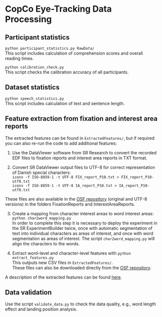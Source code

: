 # CopCo Eye-Tracking Data Processing

## Participant statistics
`python participant_statistics.py RawData/`  
This script includes calculation of comprehension scores and overall reading times. 

`python calibration_check.py`  
This script checks the calibration accuracy of all participants. 

## Dataset statistics
`python speech_statistics.py`  
This script includes calculation of text and sentence length.

## Feature extraction from fixation and interest area reports

The extracted features can be found in `ExtractedFeatures/`, but if required you can also re-run the code to add additional features: 

1. Use the DataViewer software from SR Research to convert the recorded EDF files to fixation reports and interest area reports in TXT format. 

2. Convert SR DataViewer output files to UTF-8 for correct representation of Danish special characters:  
`iconv -f ISO-8859-1 -t UTF-8 FIX_report_P10.txt > FIX_report_P10-utf8.txt`  
`iconv -f ISO-8859-1 -t UTF-8 IA_report_P10.txt > IA_report_P10-utf8.txt`

These files are also available in the [OSF repository](https://osf.io/ud8s5/) (original and UTF-8 versions) in the folders FixationReports and InterestAreaReports.

3. Create a mapping from character interest areas to word interest areas:  
`python char2word_mapping.py`  
In order to complete this step it is necessary to deploy the experiment in the SR ExperimentBuilder twice, once with automatic segmentation of text into individual characters as areas of interest, and once with word segmentation as areas of interest. The script `char2word_mapping.py` will align the characters to the words.

4. Extract word-level and character-level features with
`python extract_features.py`  
This outputs new CSV files in `ExtractedFeatures/`.  
These files can also be downloaded directly from the [OSF repository](https://osf.io/ud8s5/).

A description of the extracted features can be found [here](https://osf.io/ud8s5/wiki/Eye-tracking%20features/).



## Data validation

Use the script `validate_data.py` to check the data quality, e.g., word length effect and landing position analysis.


